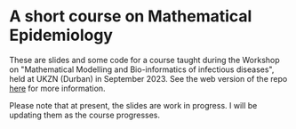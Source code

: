 # A short course on Mathematical Epidemiology

These are slides and some code for a course taught during the Workshop on "Mathematical Modelling and Bio-informatics of infectious diseases", held at UKZN (Durban) in September 2023. See the web version of the repo [here](https://julien-arino.github.io/2023-09-Durban-course/) for more information.

Please note that at present, the slides are work in progress. I will be updating them as the course progresses.